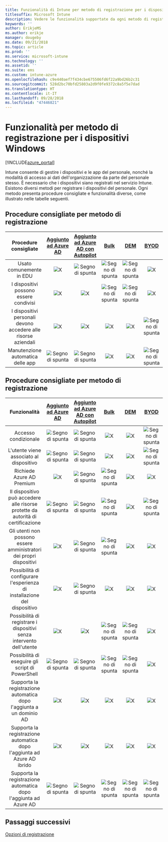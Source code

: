 ```yaml
---
title: Funzionalità di Intune per metodo di registrazione per i dispositivi Windows
titlesuffix: Microsoft Intune
description: Vedere le funzionalità supportate da ogni metodo di registrazione per i dispositivi Windows.
keywords: ''
author: ErikjeMS
ms.author: erikje
manager: dougeby
ms.date: 09/21/2018
ms.topic: article
ms.prod: ''
ms.service: microsoft-intune
ms.technology: ''
ms.assetid: ''
ms.suite: ems
ms.custom: intune-azure
ms.openlocfilehash: c9e440aef7f434cbe675506fd6f22a9bd26b2c31
ms.sourcegitcommit: 528d2bc70bfd25803a2d9f0fe9372c8a5f5e7dad
ms.translationtype: HT
ms.contentlocale: it-IT
ms.lasthandoff: 09/28/2018
ms.locfileid: "47446821"
---
```

# <a name="capabilities-by-enrollment-method-for-windows-devices"></a>Funzionalità per metodo di registrazione per i dispositivi Windows
[!INCLUDE[azure_portal](./includes/azure_portal.md)]

Intune consente di gestire i dispositivi e le app del personale, nonché la modalità di accesso ai dati dell'organizzazione da parte del personale stesso. È necessario che i dispositivi siano registrati nel servizio Intune. Esistono diversi metodi per registrare i dispositivi del personale. Ogni metodo presenta procedure consigliate e funzionalità diverse, come illustrato nelle tabelle seguenti.

## <a name="best-practices-by-enrollment-method"></a>Procedure consigliate per metodo di registrazione
| **Procedure consigliate** | **[Aggiunto ad Azure AD](windows-enroll.md#enable-windows-10-automatic-enrollment)**|**[Aggiunto ad Azure AD con Autopilot](enrollment-autopilot.md)** |**[Bulk](windows-bulk-enroll.md)**|**[DEM](device-enrollment-manager-enroll.md)** | **[BYOD](device-enrollment.md#bring-your-own-device)** | **Oggetto Criteri di gruppo** |
|:---:|:---:|:---:|:---:|:---:|:---:|:---:|
|Usato comunemente in EDU|![X](media/xmark.png)|![Segno di spunta](media/checkmark.png)|![Segno di spunta](media/checkmark.png)|![Segno di spunta](media/checkmark.png)|![X](media/xmark.png)|![X](media/xmark.png)|
|I dispositivi possono essere condivisi|![X](media/xmark.png)|![X](media/xmark.png)|![Segno di spunta](media/checkmark.png)|![Segno di spunta](media/checkmark.png)|![X](media/xmark.png)|![X](media/xmark.png)|
|I dispositivi personali devono accedere alle risorse aziendali|![X](media/xmark.png)|![X](media/xmark.png)|![X](media/xmark.png)|![X](media/xmark.png)|![Segno di spunta](media/checkmark.png)|![X](media/xmark.png)|
|Manutenzione automatica delle app|![Segno di spunta](media/checkmark.png)|![Segno di spunta](media/checkmark.png)|![X](media/xmark.png)|![X](media/xmark.png)|![Segno di spunta](media/checkmark.png)|![Segno di spunta](media/checkmark.png)|

## <a name="capabilities-by-enrollment-method"></a>Procedure consigliate per metodo di registrazione

| **Funzionalità** | **[Aggiunto ad Azure AD](windows-enroll.md#enable-windows-10-automatic-enrollment)**|**[Aggiunto ad Azure AD con Autopilot](enrollment-autopilot.md)** |**[Bulk](windows-bulk-enroll.md)**|**[DEM](device-enrollment-manager-enroll.md)** | **[BYOD](device-enrollment.md#bring-your-own-device)** | **Oggetto Criteri di gruppo** |
|:---:|:---:|:---:|:---:|:---:|:---:|:---:|
|Accesso condizionale                                      |![Segno di spunta](media/checkmark.png)|![Segno di spunta](media/checkmark.png)|![X](media/xmark.png)|![X](media/xmark.png)|![Segno di spunta](media/checkmark.png)|![Segno di spunta](media/checkmark.png)|
|L'utente viene associato al dispositivo                    |![Segno di spunta](media/checkmark.png)|![Segno di spunta](media/checkmark.png)|![X](media/xmark.png)|![X](media/xmark.png)|![Segno di spunta](media/checkmark.png)|![Segno di spunta](media/checkmark.png)|
|Richiede Azure AD Premium                               |![X](media/xmark.png)|![Segno di spunta](media/checkmark.png)|![Segno di spunta](media/checkmark.png)|![X](media/xmark.png)|![X](media/xmark.png)|![Segno di spunta](media/checkmark.png)|
|Il dispositivo può accedere alle risorse protette da autorità di certificazione             |![Segno di spunta](media/checkmark.png)|![Segno di spunta](media/checkmark.png)|![Segno di spunta](media/checkmark.png)|![X](media/xmark.png)|![Segno di spunta](media/checkmark.png)|![Segno di spunta](media/checkmark.png)|
|Gli utenti non possono essere amministratori dei propri dispositivi               |![X](media/xmark.png)|![Segno di spunta](media/checkmark.png)|![Segno di spunta](media/checkmark.png)|![X](media/xmark.png)|![X](media/xmark.png)|![X](media/xmark.png)|
|Possibilità di configurare l'esperienza di installazione del dispositivo        |![X](media/xmark.png)|![Segno di spunta](media/checkmark.png)|![X](media/xmark.png)|![X](media/xmark.png)|![X](media/xmark.png)|![X](media/xmark.png)|
|Possibilità di registrare i dispositivi senza intervento dell'utente      |![X](media/xmark.png)|![X](media/xmark.png)|![Segno di spunta](media/checkmark.png)|![Segno di spunta](media/checkmark.png)|![X](media/xmark.png)|![Segno di spunta](media/checkmark.png)|
|Possibilità di eseguire gli script di PowerShell                       |![Segno di spunta](media/checkmark.png)|![Segno di spunta](media/checkmark.png)|![Segno di spunta](media/checkmark.png)|![Segno di spunta](media/checkmark.png)|![X](media/xmark.png)|![X](media/xmark.png)| 
|Supporta la registrazione automatica dopo l'aggiunta a un dominio AD      |![X](media/xmark.png)|![X](media/xmark.png)|![X](media/xmark.png)|![X](media/xmark.png)|![X](media/xmark.png)|![Segno di spunta](media/checkmark.png)|
|Supporta la registrazione automatica dopo l'aggiunta ad Azure AD ibrido|![X](media/xmark.png)|![X](media/xmark.png)|![X](media/xmark.png)|![X](media/xmark.png)|![X](media/xmark.png)|![Segno di spunta](media/checkmark.png)|
|Supporta la registrazione automatica dopo l'aggiunta ad Azure AD       |![Segno di spunta](media/checkmark.png)|![Segno di spunta](media/checkmark.png)|![Segno di spunta](media/checkmark.png)|![Segno di spunta](media/checkmark.png)|![Segno di spunta](media/checkmark.png)|![X](media/xmark.png)|

## <a name="next-steps"></a>Passaggi successivi

[Opzioni di registrazione](enrollment-options.md)

